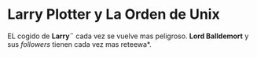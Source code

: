 # Larry Plotter y La Orden de Unix

EL cogido de **Larry¨** cada vez se vuelve mas peligroso.
**Lord Balldemort** y sus *followers* tienen cada vez mas reteewa*.
